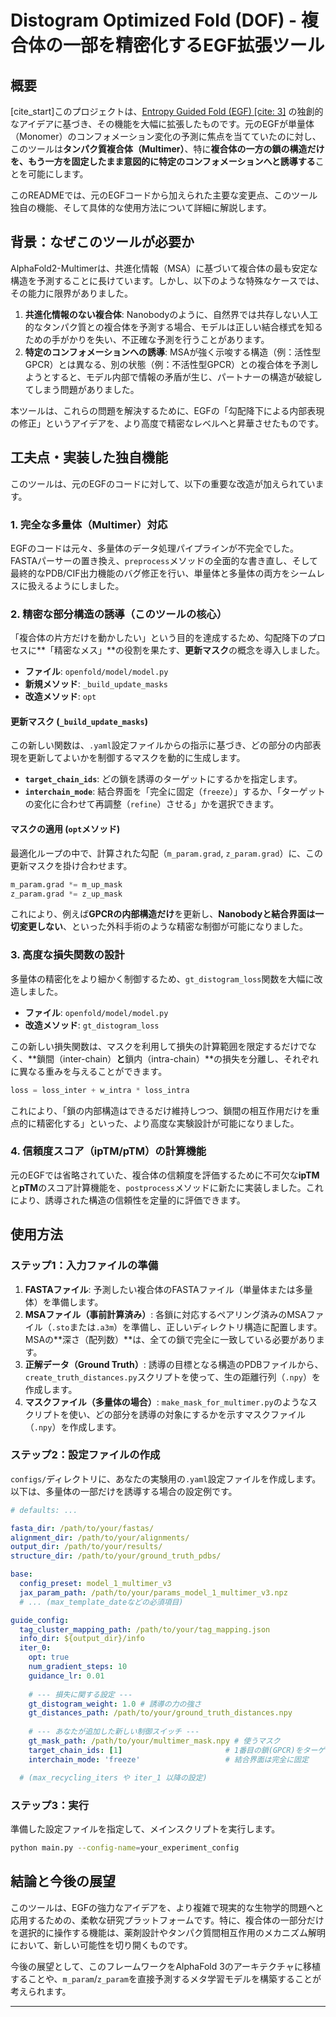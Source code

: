 # Distogram Optimized Fold (DOF) - 複合体の一部を精密化するEGF拡張ツール

## 概要

[cite\_start]このプロジェクトは、[Entropy Guided Fold (EGF) [cite: 3]](https://www.biorxiv.org/content/10.1101/2025.04.26.650728v1) の独創的なアイデアに基づき、その機能を大幅に拡張したものです。元のEGFが単量体（Monomer）のコンフォメーション変化の予測に焦点を当てていたのに対し、このツールは**タンパク質複合体（Multimer）**、特に**複合体の一方の鎖の構造だけを、もう一方を固定したまま意図的に特定のコンフォメーションへと誘導する**ことを可能にします。

このREADMEでは、元のEGFコードから加えられた主要な変更点、このツール独自の機能、そして具体的な使用方法について詳細に解説します。

## 背景：なぜこのツールが必要か

AlphaFold2-Multimerは、共進化情報（MSA）に基づいて複合体の最も安定な構造を予測することに長けています。しかし、以下のような特殊なケースでは、その能力に限界がありました。

1.  **共進化情報のない複合体**: Nanobodyのように、自然界では共存しない人工的なタンパク質との複合体を予測する場合、モデルは正しい結合様式を知るための手がかりを失い、不正確な予測を行うことがあります。
2.  **特定のコンフォメーションへの誘導**: MSAが強く示唆する構造（例：活性型GPCR）とは異なる、別の状態（例：不活性型GPCR）との複合体を予測しようとすると、モデル内部で情報の矛盾が生じ、パートナーの構造が破綻してしまう問題がありました。

本ツールは、これらの問題を解決するために、EGFの「勾配降下による内部表現の修正」というアイデアを、より高度で精密なレベルへと昇華させたものです。

## 工夫点・実装した独自機能

このツールは、元のEGFのコードに対して、以下の重要な改造が加えられています。

### 1\. 完全な多量体（Multimer）対応

EGFのコードは元々、多量体のデータ処理パイプラインが不完全でした。FASTAパーサーの置き換え、`preprocess`メソッドの全面的な書き直し、そして最終的なPDB/CIF出力機能のバグ修正を行い、単量体と多量体の両方をシームレスに扱えるようにしました。

### 2\. 精密な部分構造の誘導（このツールの核心）

「複合体の片方だけを動かしたい」という目的を達成するため、勾配降下のプロセスに\*\*「精密なメス」\*\*の役割を果たす、**更新マスク**の概念を導入しました。

  * **ファイル**: `openfold/model/model.py`
  * **新規メソッド**: `_build_update_masks`
  * **改造メソッド**: `opt`

#### **更新マスク (`_build_update_masks`)**

この新しい関数は、`.yaml`設定ファイルからの指示に基づき、どの部分の内部表現を更新してよいかを制御するマスクを動的に生成します。

  * **`target_chain_ids`**: どの鎖を誘導のターゲットにするかを指定します。
  * **`interchain_mode`**: 結合界面を「完全に固定（`freeze`）」するか、「ターゲットの変化に合わせて再調整（`refine`）させる」かを選択できます。

#### **マスクの適用 (`opt`メソッド)**

最適化ループの中で、計算された勾配（`m_param.grad`, `z_param.grad`）に、この更新マスクを掛け合わせます。

```python
m_param.grad *= m_up_mask
z_param.grad *= z_up_mask
```

これにより、例えば**GPCRの内部構造だけ**を更新し、**Nanobodyと結合界面は一切変更しない**、といった外科手術のような精密な制御が可能になりました。

### 3\. 高度な損失関数の設計

多量体の精密化をより細かく制御するため、`gt_distogram_loss`関数を大幅に改造しました。

  * **ファイル**: `openfold/model/model.py`
  * **改造メソッド**: `gt_distogram_loss`

この新しい損失関数は、マスクを利用して損失の計算範囲を限定するだけでなく、\*\*鎖間（inter-chain）**と**鎖内（intra-chain）\*\*の損失を分離し、それぞれに異なる重みを与えることができます。

```python
loss = loss_inter + w_intra * loss_intra
```

これにより、「鎖の内部構造はできるだけ維持しつつ、鎖間の相互作用だけを重点的に精密化する」といった、より高度な実験設計が可能になりました。

### 4\. 信頼度スコア（ipTM/pTM）の計算機能

元のEGFでは省略されていた、複合体の信頼度を評価するために不可欠な**ipTM**と**pTM**のスコア計算機能を、`postprocess`メソッドに新たに実装しました。これにより、誘導された構造の信頼性を定量的に評価できます。

## 使用方法

### ステップ1：入力ファイルの準備

1.  **FASTAファイル**: 予測したい複合体のFASTAファイル（単量体または多量体）を準備します。
2.  **MSAファイル（事前計算済み）**: 各鎖に対応するペアリング済みのMSAファイル（`.sto`または`.a3m`）を準備し、正しいディレクトリ構造に配置します。MSAの\*\*深さ（配列数）\*\*は、全ての鎖で完全に一致している必要があります。
3.  **正解データ（Ground Truth）**: 誘導の目標となる構造のPDBファイルから、`create_truth_distances.py`スクリプトを使って、生の距離行列（`.npy`）を作成します。
4.  **マスクファイル（多量体の場合）**: `make_mask_for_multimer.py`のようなスクリプトを使い、どの部分を誘導の対象にするかを示すマスクファイル（`.npy`）を作成します。

### ステップ2：設定ファイルの作成

`configs/`ディレクトリに、あなたの実験用の`.yaml`設定ファイルを作成します。以下は、多量体の一部だけを誘導する場合の設定例です。

```yaml
# defaults: ...

fasta_dir: /path/to/your/fastas/
alignment_dir: /path/to/your/alignments/
output_dir: /path/to/your/results/
structure_dir: /path/to/your/ground_truth_pdbs/

base:
  config_preset: model_1_multimer_v3
  jax_param_path: /path/to/your/params_model_1_multimer_v3.npz
  # ... (max_template_dateなどの必須項目)

guide_config:
  tag_cluster_mapping_path: /path/to/your/tag_mapping.json
  info_dir: ${output_dir}/info
  iter_0:
    opt: true
    num_gradient_steps: 10
    guidance_lr: 0.01
    
    # --- 損失に関する設定 ---
    gt_distogram_weight: 1.0 # 誘導の力の強さ
    gt_distances_path: /path/to/your/ground_truth_distances.npy
    
    # --- あなたが追加した新しい制御スイッチ ---
    gt_mask_path: /path/to/your/multimer_mask.npy # 使うマスク
    target_chain_ids: [1]                       # 1番目の鎖(GPCR)をターゲットに
    interchain_mode: 'freeze'                   # 結合界面は完全に固定

  # (max_recycling_iters や iter_1 以降の設定)
```

### ステップ3：実行

準備した設定ファイルを指定して、メインスクリプトを実行します。

```bash
python main.py --config-name=your_experiment_config
```

## 結論と今後の展望

このツールは、EGFの強力なアイデアを、より複雑で現実的な生物学的問題へと応用するための、柔軟な研究プラットフォームです。特に、複合体の一部分だけを選択的に操作する機能は、薬剤設計やタンパク質間相互作用のメカニズム解明において、新しい可能性を切り開くものです。

今後の展望として、このフレームワークをAlphaFold 3のアーキテクチャに移植することや、`m_param`/`z_param`を直接予測するメタ学習モデルを構築することが考えられます。

-----
